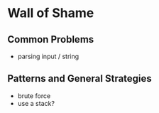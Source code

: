 # Wall of Shame


## Common Problems
+ parsing input / string


## Patterns and General Strategies

+ brute force
+ use a stack?
